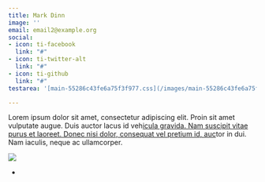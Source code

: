 ```yaml
---
title: Mark Dinn
image: ''
email: email2@example.org
social:
- icon: ti-facebook
  link: "#"
- icon: ti-twitter-alt
  link: "#"
- icon: ti-github
  link: "#"
testarea: '[main-55286c43fe6a75f3f977.css](/images/main-55286c43fe6a75f3f977.css "main-55286c43fe6a75f3f977.css")'

---
```

Lorem ipsum dolor sit amet, consectetur adipiscing elit. Proin sit amet vulputate augue. Duis auctor lacus id veh[icula gravida. Nam suscipit vitae purus et laoreet.
Donec nisi dolor, consequat vel pretium id, auc](22 "111")tor in dui. Nam iaculis, neque ac ullamcorper.

![](/images/team/team-4.webp)

* 